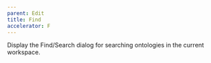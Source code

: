 ```yaml
---
parent: Edit
title: Find
accelerator: F
---
```

Display the Find/Search dialog for searching ontologies in the current workspace. 